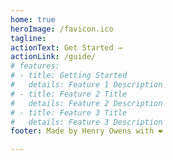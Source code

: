 ```yaml
---
home: true
heroImage: /favicon.ico
tagline: 
actionText: Get Started →
actionLink: /guide/
# features:
# - title: Getting Started
#   details: Feature 1 Description
# - title: Feature 2 Title
#   details: Feature 2 Description
# - title: Feature 3 Title
#   details: Feature 3 Description
footer: Made by Henry Owens with ❤️

---
```

